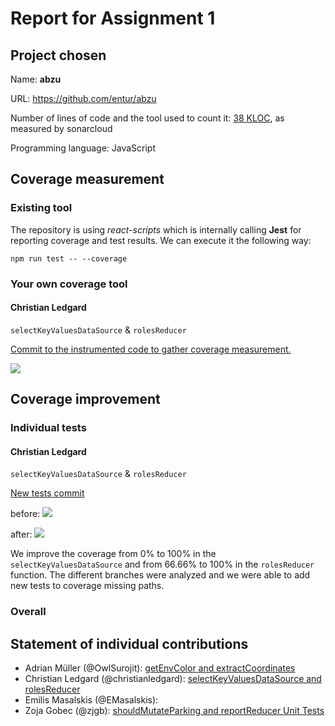 # Report for Assignment 1

## Project chosen

Name: **abzu**

URL: https://github.com/entur/abzu

Number of lines of code and the tool used to count it: [38 KLOC](https://github.com/OwlSurojit/abzu/pull/3), as measured by sonarcloud

Programming language: JavaScript

## Coverage measurement

### Existing tool

<!-- Inform the name of the existing tool that was executed and how it was executed -->
The repository is using *react-scripts* which is internally calling **Jest** for reporting coverage and test results. We can execute it the following way:
```batch
npm run test -- --coverage
```

<Show the coverage results provided by the existing tool with a screenshot>

### Your own coverage tool

<The following is supposed to be repeated for each group member>

#### Christian Ledgard

`selectKeyValuesDataSource` & `rolesReducer`

<!-- Show a patch (diff) or a link to a commit made in your forked repository that shows the instrumented code to gather coverage measurements -->

[Commit to the instrumented code to gather coverage measurement.](https://github.com/OwlSurojit/abzu/pull/5/commits/910c9d9072be2593a75f2cd7a588795a05d9b2fb)

<!-- <Provide a screenshot of the coverage results output by the instrumentation> -->

![](https://i.ibb.co/qrQMMLz/Snackbar-Selectors-Unit-Tests.png)

<!-- <Function 2 name> -->

<!-- <Provide the same kind of information provided for Function 1> -->

## Coverage improvement

### Individual tests

<!-- <The following is supposed to be repeated for each group member> -->

#### Christian Ledgard

`selectKeyValuesDataSource` & `rolesReducer`

[New tests commit](https://github.com/OwlSurojit/abzu/pull/5/commits/59a6e04f68ac5f970d3785a4acd70279973ddbd7)


<!-- <Show a patch (diff) or a link to a commit made in your forked repository that shows the new/enhanced test> -->

<!-- <Provide a screenshot of the old coverage results (the same as you already showed above)> -->
before:
![](https://i.ibb.co/DW9m7gG/before-christian.png)

<!-- <Provide a screenshot of the new coverage results> -->
after:
![](https://i.ibb.co/qrQMMLz/Snackbar-Selectors-Unit-Tests.png)

<!-- <State the coverage improvement with a number and elaborate on why the coverage is improved> -->

We improve the coverage from 0% to 100% in the `selectKeyValuesDataSource` and from 66.66% to 100% in the `rolesReducer` function. The different branches were analyzed and we were able to add new tests to coverage missing paths.

<!-- <Provide the same kind of information provided for Test 1> -->

### Overall

<!-- <Provide a screenshot of the old coverage results by running an existing tool (the same as you already showed above)> -->

<!-- <Provide a screenshot of the new coverage results by running the existing tool using all test modifications made by the group> -->

## Statement of individual contributions

- Adrian Müller (@OwlSurojit): [getEnvColor and extractCoordinates](https://github.com/OwlSurojit/abzu/pull/3)
- Christian Ledgard (@christianledgard): [selectKeyValuesDataSource and rolesReducer](https://github.com/OwlSurojit/abzu/pull/5)
- Emilis Masalskis (@EMasalskis): 
- Zoja Gobec (@zjgb): [shouldMutateParking and reportReducer Unit Tests](https://github.com/OwlSurojit/abzu/pull/4)
